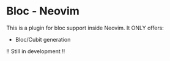 # Bloc - Neovim
This is a plugin for bloc support inside Neovim. It ONLY offers:
- Bloc/Cubit generation

!! Still in development !!
